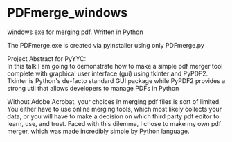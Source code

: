 # PDFmerge_windows
windows exe for merging pdf. Written in Python

The PDFmerge.exe is created via pyinstaller using only PDFmerge.py

Project Abstract for PyYYC:  
In this talk I am going to demonstrate how to make a simple pdf merger tool complete with graphical user interface (gui) using tkinter and PyPDF2. Tkinter is Python's de-facto standard GUI package while PyPDF2 provides a strong util that allows developers to manage PDFs in Python

Without Adobe Acrobat, your choices in merging pdf files is sort of limited. You either have to use online merging tools, which most likely collects your data, or you will have to make a decision on which third party pdf editor to learn, use, and trust. Faced with this dilemma, I chose to make my own pdf merger, which was made incredibly simple by Python language.
